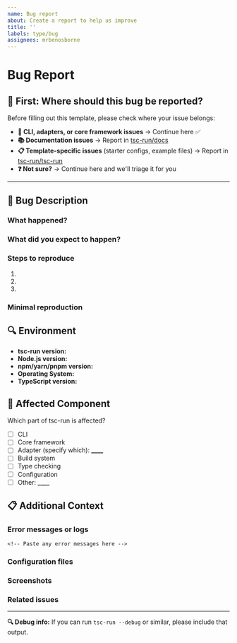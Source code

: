 ```yaml
---
name: Bug report
about: Create a report to help us improve
title: ''
labels: type/bug
assignees: mrbenosborne
---
```


# Bug Report

## 🚦 **First: Where should this bug be reported?**

Before filling out this template, please check where your issue belongs:

- **🔧 CLI, adapters, or core framework issues** → Continue here ✅
- **📚 Documentation issues** → Report in [tsc-run/docs](https://github.com/tsc-run/docs/issues/new)
- **📋 Template-specific issues** (starter configs, example files) → Report in [tsc-run/tsc-run](https://github.com/tsc-run/tsc-run/issues/new)
- **❓ Not sure?** → Continue here and we'll triage it for you

---

## 📝 **Bug Description**

### What happened?

<!-- A clear description of the bug -->

### What did you expect to happen?

<!-- What you expected instead -->

### Steps to reproduce

1.
2.
3.

### Minimal reproduction

<!-- Link to a minimal repo/code that reproduces the issue, if possible -->

## 🔍 **Environment**

- **tsc-run version:** <!-- `tsc-run --version` or package.json version -->
- **Node.js version:** <!-- `node --version` -->
- **npm/yarn/pnpm version:** <!-- `npm --version` -->
- **Operating System:** <!-- Windows/macOS/Linux + version -->
- **TypeScript version:** <!-- `tsc --version` -->

## 🎯 **Affected Component**

Which part of tsc-run is affected?

- [ ] CLI
- [ ] Core framework
- [ ] Adapter (specify which): ******\_\_\_\_******
- [ ] Build system
- [ ] Type checking
- [ ] Configuration
- [ ] Other: ******\_\_\_\_******

## 📋 **Additional Context**

### Error messages or logs

```
<!-- Paste any error messages here -->
```

### Configuration files

<!-- Share relevant config files (tsconfig.json, tsc-run config, etc.) -->

### Screenshots

<!-- If applicable, add screenshots -->

### Related issues

<!-- Link to any related issues -->

---

**🔍 Debug info:** If you can run `tsc-run --debug` or similar, please include that output.
